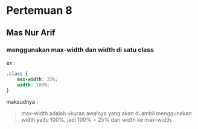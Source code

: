 # Pertemuan 8
## Mas Nur Arif 

### menggunakan max-width dan width di satu class 

ex : 
```css
.class {
    max-width: 25%;
    width: 100%;
}
```

maksudnya : 
> max-width adalah ukuran awalnya yang akan di ambil menggunakan width yaitu 100%, jadi 100% = 25% dari width ke max-width.